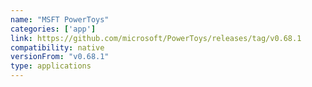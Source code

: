 ```yaml
---
name: "MSFT PowerToys"
categories: ['app']
link: https://github.com/microsoft/PowerToys/releases/tag/v0.68.1
compatibility: native
versionFrom: "v0.68.1"
type: applications
---
```



